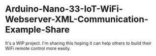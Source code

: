 # Arduino-Nano-33-IoT-WiFi-Webserver-XML-Communication-Example-Share
It's a WIP project. I'm sharing this hoping it can help others to build their WiFi remote control more easily.
